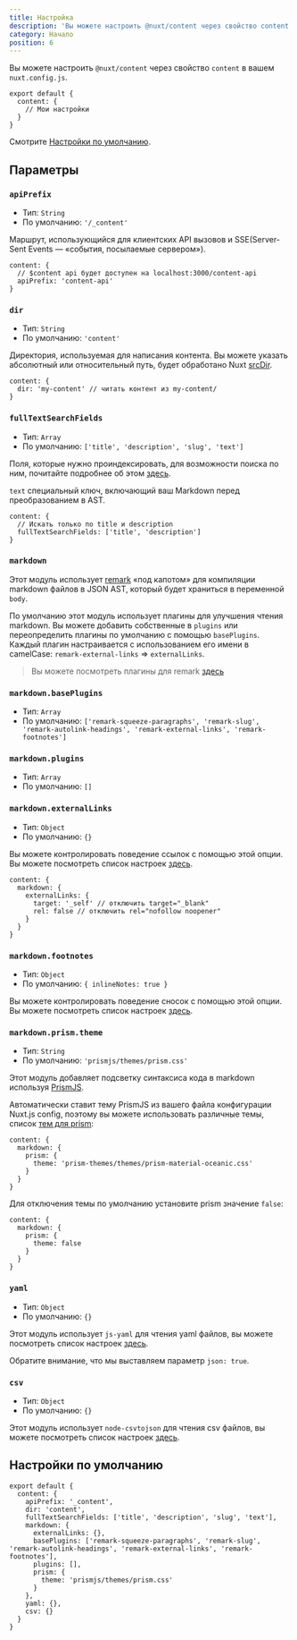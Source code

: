 ```yaml
---
title: Настройка
description: 'Вы можете настроить @nuxt/content через свойство content в вашем nuxt.config.js.'
category: Начало
position: 6
---
```


Вы можете настроить `@nuxt/content` через свойство `content` в вашем `nuxt.config.js`.

```js{}[nuxt.config.js]
export default {
  content: {
    // Мои настройки
  }
}
```

Смотрите [Настройки по умолчанию](#defaults).

## Параметры

### `apiPrefix`

- Тип: `String`
- По умолчанию: `'/_content'`

Маршрут, использующийся для клиентских API вызовов и SSE(Server-Sent Events — «события, посылаемые сервером»).

```js{}[nuxt.config.js]
content: {
  // $content api будет доступен на localhost:3000/content-api
  apiPrefix: 'content-api'
}
```

### `dir`

- Тип: `String`
- По умолчанию: `'content'`

Директория, используемая для написания контента.
Вы можете указать абсолютный или относительный путь, будет обработано Nuxt [srcDir](https://nuxtjs.org/api/configuration-srcdir).

```js{}[nuxt.config.js]
content: {
  dir: 'my-content' // читать контент из my-content/
}
```

### `fullTextSearchFields`

- Тип: `Array`
- По умолчанию: `['title', 'description', 'slug', 'text']`

Поля, которые нужно проиндексировать, для возможности поиска по ним, почитайте подробнее об этом [здесь](/fetching#searchfield-value).

`text` специальный ключ, включающий ваш Markdown перед преобразованием в AST.

```js{}[nuxt.config.js]
content: {
  // Искать только по title и description
  fullTextSearchFields: ['title', 'description']
}
```

### `markdown`

Этот модуль использует [remark](https://github.com/remarkjs/remark) «под капотом» для компиляции markdown файлов в JSON AST, который будет храниться в переменной `body`.

По умолчанию этот модуль использует плагины для улучшения чтения markdown. Вы можете добавить собственные в `plugins` или переопределить плагины по умолчанию с помощью `basePlugins`. Каждый плагин настраивается с использованием его имени в camelCase: `remark-external-links` => `externalLinks`.

> Вы можете посмотреть плагины для remark [здесь](https://github.com/remarkjs/remark/blob/master/doc/plugins.md#list-of-plugins)

### `markdown.basePlugins`

- Тип: `Array`
- По умолчанию: `['remark-squeeze-paragraphs', 'remark-slug', 'remark-autolink-headings', 'remark-external-links', 'remark-footnotes']`

### `markdown.plugins`

- Тип: `Array`
- По умолчанию: `[]`

### `markdown.externalLinks`

- Тип: `Object`
- По умолчанию: `{}`

Вы можете контролировать поведение ссылок с помощью этой опции. Вы можете посмотреть список настроек [здесь](https://github.com/remarkjs/remark-external-links#api).

```js{}[nuxt.config.js]
content: {
  markdown: {
    externalLinks: {
      target: '_self' // отключить target="_blank"
      rel: false // отключить rel="nofollow noopener"
    }
  }
}
```

### `markdown.footnotes`

- Тип: `Object`
- По умолчанию: `{ inlineNotes: true }`

Вы можете контролировать поведение сносок с помощью этой опции. Вы можете посмотреть список настроек [здесь](https://github.com/remarkjs/remark-footnotes#remarkusefootnotes-options).

### `markdown.prism.theme`

- Тип: `String`
- По умолчанию: `'prismjs/themes/prism.css'`

Этот модуль добавляет подсветку синтаксиса кода в markdown используя [PrismJS](https://prismjs.com).

Автоматически ставит тему PrismJS из вашего файла конфигурации Nuxt.js config, поэтому вы можете использовать различные темы, список [тем для prism](https://github.com/PrismJS/prism-themes):

```js{}[nuxt.config.js]
content: {
  markdown: {
    prism: {
      theme: 'prism-themes/themes/prism-material-oceanic.css'
    }
  }
}
```

Для отключения темы по умолчанию установите prism значение `false`:

```js{}[nuxt.config.js]
content: {
  markdown: {
    prism: {
      theme: false
    }
  }
}
```

### `yaml`

- Тип: `Object`
- По умолчанию: `{}`

Этот модуль использует `js-yaml` для чтения yaml файлов, вы можете посмотреть список настроек [здесь](https://github.com/nodeca/js-yaml#api).

Обратите внимание, что мы выставляем параметр `json: true`.

### `csv`

- Тип: `Object`
- По умолчанию: `{}`

Этот модуль использует `node-csvtojson` для чтения csv файлов, вы можете посмотреть список настроек [здесь](https://github.com/Keyang/node-csvtojson#parameters).

## Настройки по умолчанию

```js{}[nuxt.config.js]
export default {
  content: {
    apiPrefix: '_content',
    dir: 'content',
    fullTextSearchFields: ['title', 'description', 'slug', 'text'],
    markdown: {
      externalLinks: {},
      basePlugins: ['remark-squeeze-paragraphs', 'remark-slug', 'remark-autolink-headings', 'remark-external-links', 'remark-footnotes'],
      plugins: [],
      prism: {
        theme: 'prismjs/themes/prism.css'
      }
    },
    yaml: {},
    csv: {}
  }
}
```
